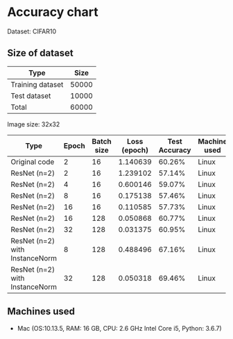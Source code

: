 # Accuracy chart

Dataset: CIFAR10

## Size of dataset

Type|Size|
|---|---|
|Training dataset| 50000|
|Test dataset| 10000|
|Total | 60000|

Image size: 32x32

|Type|Epoch|Batch size | Loss (epoch)|Test Accuracy | Machine used |
|---|---|---|---|---|---|
|Original code | 2 | 16 | 1.140639 | 60.26% | Linux |
|ResNet (n=2) | 2 | 16 | 1.239102 | 57.14% | Linux |
|ResNet (n=2) | 4 | 16 | 0.600146 | 59.07% | Linux |
|ResNet (n=2) | 8 | 16 | 0.175138 | 57.46% | Linux |
|ResNet (n=2) | 16 | 16 | 0.110585 | 57.73% | Linux |
|ResNet (n=2) | 16 | 128 | 0.050868 | 60.77% | Linux |
|ResNet (n=2) | 32 | 128 | 0.031375 | 60.95% | Linux |
|ResNet (n=2) with InstanceNorm | 8 | 128 | 0.488496 | 67.16% | Linux |
|ResNet (n=2) with InstanceNorm | 32 | 128 | 0.050318 | 69.46% | Linux |

## Machines used
* Mac (OS:10.13.5, RAM: 16 GB, CPU: 2.6 GHz Intel Core i5, Python: 3.6.7) 